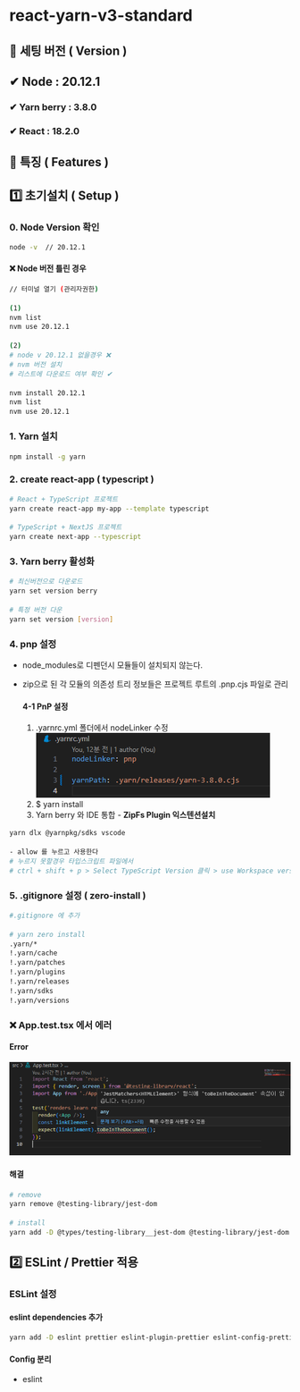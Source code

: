 # react-yarn-v3-standard

## 🎁 세팅 버전 ( Version )

## ✔ **Node** : 20.12.1

### ✔ **Yarn berry** : 3.8.0

### ✔ **React** : 18.2.0

## 📖 특징 ( Features )

## 1️⃣ 초기설치 ( Setup )

### 0. Node Version 확인

```bash
node -v  // 20.12.1
```

#### ❌ Node 버전 틀린 경우

```bash
// 터미널 열기 (관리자권한)

(1)
nvm list
nvm use 20.12.1

(2)
# node v 20.12.1 없을경우 ❌
# nvm 버전 설치
# 리스트에 다운로드 여부 확인 ✔

nvm install 20.12.1
nvm list
nvm use 20.12.1
```

### 1. Yarn 설치

```bash
npm install -g yarn
```

### 2. create react-app ( typescript )

```bash
# React + TypeScript 프로젝트
yarn create react-app my-app --template typescript

# TypeScript + NextJS 프로젝트
yarn create next-app --typescript
```

### 3. Yarn berry 활성화

```bash
# 최신버전으로 다운로드
yarn set version berry

# 특정 버전 다운
yarn set version [version]
```

### 4. pnp 설정

- node_modules로 디펜던시 모듈들이 설치되지 않는다.
- zip으로 된 각 모듈의 의존성 트리 정보들은 프로젝트 루트의 .pnp.cjs 파일로 관리

  #### 4-1 PnP 설정

  1. .yarnrc.yml 폴더에서 nodeLinker 수정
     ![alt text](image.png)
  2. $ yarn install
  3. Yarn berry 와 IDE 통합 - **ZipFs Plugin 익스텐션설치**

```bash
yarn dlx @yarnpkg/sdks vscode

- allow 를 누르고 사용한다
# 누르지 못할경우 타입스크립트 파일에서
# ctrl + shift + p > Select TypeScript Version 클릭 > use Workspace version 클릭
```

### 5. .gitignore 설정 ( zero-install )

```bash
#.gitignore 에 추가

# yarn zero install
.yarn/*
!.yarn/cache
!.yarn/patches
!.yarn/plugins
!.yarn/releases
!.yarn/sdks
!.yarn/versions
```

### ❌ App.test.tsx 에서 에러

#### Error

![alt text](image-1.png)

#### 해결

```bash
# remove
yarn remove @testing-library/jest-dom

# install
yarn add -D @types/testing-library__jest-dom @testing-library/jest-dom
```

## 2️⃣ ESLint / Prettier 적용
### ESLint 설정 

#### eslint dependencies 추가 
```bash
yarn add -D eslint prettier eslint-plugin-prettier eslint-config-prettier eslint-plugin-react eslint-config-react-app
```

#### Config 분리 
- eslint
